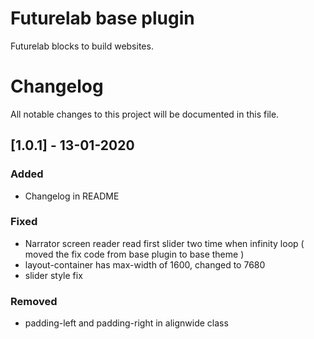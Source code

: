 # Futurelab base plugin
Futurelab blocks to build websites.

# Changelog

All notable changes to this project will be documented in this file.

## [1.0.1] - 13-01-2020

### Added
- Changelog in README

### Fixed
- Narrator screen reader read first slider two time when infinity loop ( moved the fix code from base plugin to base theme )
- layout-container has max-width of 1600, changed to 7680
- slider style fix

### Removed
- padding-left and padding-right in alignwide class
